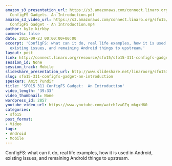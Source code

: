 ```yaml
---
amazon_s3_presentation_url: https://s3.amazonaws.com/connect.linaro.org/sfo15/Presentations/09-23-Wednesday/SFO15-311-
  ConfigFS Gadgets- An Introduction.pdf
amazon_s3_video_url: https://s3.amazonaws.com/connect.linaro.org/sfo15/Videos/09-23-Wednesday/SFO15-311
  ConfigFS Gadget - An Introduction.mp4
author: kyle.kirkby
comments: false
date: 2015-09-23 00:00:00+00:00
excerpt: 'ConfigFS: what can it do, real life examples, how it is used in Android,
  existing issues, and remaining Android things to upstream.'
layout: post
link: http://connect.linaro.org/resource/sfo15/sfo15-311-configfs-gadget-an-introduction/
session_id: None
session_track: Mobile
slideshare_presentation_url: http://www.slideshare.net/linaroorg/sfo15311-configfs-gadget-an-introduction
slug: sfo15-311-configfs-gadget-an-introduction
speakers: Amit Pundir
title: 'SFO15 311 ConfigFS Gadget:  An Introduction'
video_length: '39:33'
video_thumbnail: None
wordpress_id: 2857
youtube_video_url: https://www.youtube.com/watch?v=GZq_mkgxH60
categories:
- sfo15
post_format:
- Video
tags:
- Android
- Mobile
---
```


ConfigFS: what can it do, real life examples, how it is used in Android, existing issues, and remaining Android things to upstream.
